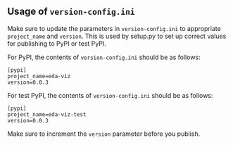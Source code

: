 ## Usage of `version-config.ini`

Make sure to update the parameters in `version-config.ini` to appropriate 
`project_name` and `version`. This is used by setup.py to set up correct
values for publishing to PyPI or test PyPI.

For PyPI, the contents of `version-config.ini` should be as follows:
```buildoutcfg
[pypi]
project_name=eda-viz
version=0.0.3
```

For test PyPI, the contents of `version-config.ini` should be as follows:
```buildoutcfg
[pypi]
project_name=eda-viz-test
version=0.0.3
```

Make sure to increment the `version` parameter before you publish.